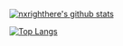 [![nxrighthere's github stats](https://github-readme-stats.vercel.app/api?username=nxrighthere&theme=default&show_icons=true&count_private=true&include_all_commits=true&custom_title=nxrighthere%20statistics)](https://github.com/nxrighthere)

[![Top Langs](https://github-readme-stats.vercel.app/api/top-langs/?username=nxrighthere&layout=compact&theme=default&hide=cmake,makefile,shell)](https://github.com/nxrighthere)
